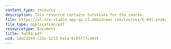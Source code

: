 ```yaml
---
content_type: resource
description: This resource contains tutorials for the course.
file: https://ol-ocw-studio-app-qa.s3.amazonaws.com/courses/6-041-probabilistic-systems-analysis-and-applied-probability-spring-2006/18e2a5e4c2ac12135e1a6cb5f77ce0d1_tut04.pdf
file_type: application/pdf
resourcetype: Document
title: tut04.pdf
uid: 18e2a5e4-c2ac-1213-5e1a-6cb5f77ce0d1
---
```


